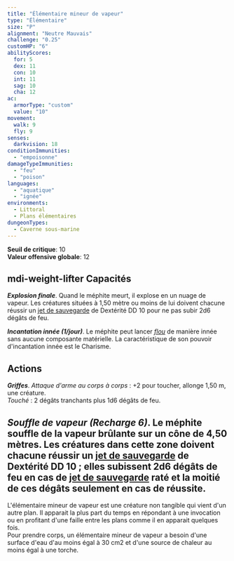 ```yaml
---
title: "Élémentaire mineur de vapeur"
type: "Élémentaire"
size: "P"
alignment: "Neutre Mauvais"
challenge: "0.25"
customHP: "6"
abilityScores:
  for: 5
  dex: 11
  con: 10
  int: 11
  sag: 10
  cha: 12
ac:
  armorType: "custom"
  value: "10"
movement:
  walk: 9
  fly: 9
senses:
  darkvision: 18
conditionImmunities:
  - "empoisonne"
damageTypeImmunities:
  - "feu"
  - "poison"
languages:
  - "aquatique"
  - "ignée"
environments:
  - Littoral
  - Plans élémentaires
dungeonTypes:
  - Caverne sous-marine
---
```

**Seuil de critique**: 10          
**Valeur offensive globale**: 12  
## <v-icon>mdi-weight-lifter</v-icon> Capacités
_**Explosion finale**_. Quand le méphite meurt, il explose en un nuage de vapeur. Les créatures situées à 1,50 mètre ou moins de lui doivent chacune réussir un [jet de sauvegarde](/utiliser-les-caracteristiques/#jets-de-sauvegarde) de Dextérité DD 10 pour ne pas subir 2d6 dégâts de feu.

_**Incantation innée (1/jour)**_. Le méphite peut lancer [_flou_](/grimoire/flou/) de manière innée sans aucune composante matérielle. La caractéristique de son pouvoir d'incantation innée est le Charisme.

## Actions
_**Griffes**_. _Attaque d'arme au corps à corps_ : +2 pour toucher, allonge 1,50 m, une créature.  
_Touché_ : 2 dégâts tranchants plus 1d6 dégâts de feu.

_**Souffle de vapeur (Recharge 6)**_. Le méphite souffle de la vapeur brûlante sur un cône de 4,50 mètres. Les créatures dans cette zone doivent chacune réussir un [jet de sauvegarde](/utiliser-les-caracteristiques/#jets-de-sauvegarde) de Dextérité DD 10 ; elles subissent 2d6 dégâts de feu en cas de [jet de sauvegarde](/utiliser-les-caracteristiques/#jets-de-sauvegarde) raté et la moitié de ces dégâts seulement en cas de réussite.  
---
L'élémentaire mineur de vapeur est une créature non tangible qui vient d'un autre plan. Il apparait la plus part du temps en répondant à une invocation ou en profitant d'une faille entre les plans comme il en apparait quelques fois.  
Pour prendre corps, un élémentaire mineur de vapeur a besoin d'une surface d'eau d'au moins égal à 30 cm2 et d'une source de chaleur au moins égal à une torche.  
